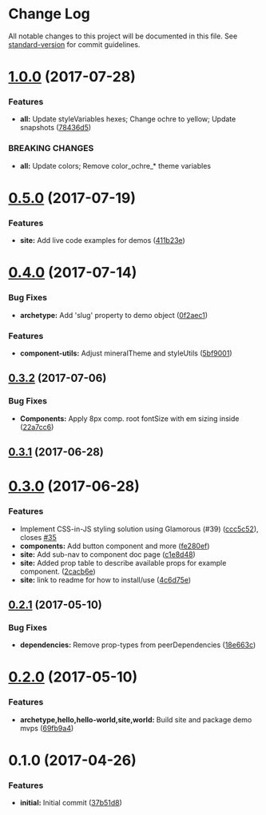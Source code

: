 # Change Log

All notable changes to this project will be documented in this file.
See [standard-version](https://github.com/conventional-changelog/standard-version) for commit guidelines.

<a name="1.0.0"></a>
# [1.0.0](https://github.com/mineral-ui/mineral-ui/compare/@mineral-ui/archetype@0.5.0...@mineral-ui/archetype@1.0.0) (2017-07-28)


### Features

* **all:** Update styleVariables hexes; Change ochre to yellow; Update snapshots ([78436d5](https://github.com/mineral-ui/mineral-ui/commit/78436d5))


### BREAKING CHANGES

* **all:** Update colors; Remove color_ochre_* theme variables




<a name="0.5.0"></a>
# [0.5.0](https://github.com/mineral-ui/mineral-ui/compare/@mineral-ui/archetype@0.4.0...@mineral-ui/archetype@0.5.0) (2017-07-19)


### Features

* **site:** Add live code examples for demos ([411b23e](https://github.com/mineral-ui/mineral-ui/commit/411b23e))




<a name="0.4.0"></a>
# [0.4.0](https://github.com/mineral-ui/mineral-ui/compare/@mineral-ui/archetype@0.3.2...@mineral-ui/archetype@0.4.0) (2017-07-14)


### Bug Fixes

* **archetype:** Add 'slug' property to demo object ([0f2aec1](https://github.com/mineral-ui/mineral-ui/commit/0f2aec1))


### Features

* **component-utils:** Adjust mineralTheme and styleUtils ([5bf9001](https://github.com/mineral-ui/mineral-ui/commit/5bf9001))




<a name="0.3.2"></a>
## [0.3.2](https://github.com/mineral-ui/mineral-ui/compare/@mineral-ui/archetype@0.3.1...@mineral-ui/archetype@0.3.2) (2017-07-06)


### Bug Fixes

* **Components:** Apply 8px comp. root fontSize with em sizing inside ([22a7cc6](https://github.com/mineral-ui/mineral-ui/commit/22a7cc6))




<a name="0.3.1"></a>
## [0.3.1](https://github.com/mineral-ui/mineral-ui/compare/@mineral-ui/archetype@0.3.0...@mineral-ui/archetype@0.3.1) (2017-06-28)




<a name="0.3.0"></a>
# [0.3.0](https://github.com/mineral-ui/mineral-ui/compare/@mineral-ui/archetype@0.2.1...@mineral-ui/archetype@0.3.0) (2017-06-28)


### Features

* Implement CSS-in-JS styling solution using Glamorous (#39) ([ccc5c52](https://github.com/mineral-ui/mineral-ui/commit/ccc5c52)), closes [#35](https://github.com/mineral-ui/mineral-ui/issues/35)
* **components:** Add button component and more ([fe280ef](https://github.com/mineral-ui/mineral-ui/commit/fe280ef))
* **site:** Add sub-nav to component doc page ([c1e8d48](https://github.com/mineral-ui/mineral-ui/commit/c1e8d48))
* **site:** Added prop table to describe available props for example component. ([2cacb6e](https://github.com/mineral-ui/mineral-ui/commit/2cacb6e))
* **site:** link to readme for how to install/use ([4c6d75e](https://github.com/mineral-ui/mineral-ui/commit/4c6d75e))




<a name="0.2.1"></a>
## [0.2.1](https://github.com/mineral-ui/mineral-ui/compare/@mineral-ui/archetype@0.2.0...@mineral-ui/archetype@0.2.1) (2017-05-10)


### Bug Fixes

* **dependencies:** Remove prop-types from peerDependencies ([18e663c](https://github.com/mineral-ui/mineral-ui/commit/18e663c))




<a name="0.2.0"></a>
# [0.2.0](https://github.com/mineral-ui/mineral-ui/compare/@mineral-ui/archetype@0.1.0...@mineral-ui/archetype@0.2.0) (2017-05-10)


### Features

* **archetype,hello,hello-world,site,world:** Build site and package demo mvps ([69fb9a4](https://github.com/mineral-ui/mineral-ui/commit/69fb9a4))




<a name="0.1.0"></a>
# 0.1.0 (2017-04-26)


### Features

* **initial:** Initial commit ([37b51d8](https://github.com/mineral-ui/mineral-ui/commit/37b51d8))
